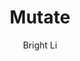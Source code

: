 ---
title: "Mutate"
author: "Bright Li"
description: "Multi-Functional CNC Machine"
created_at: "2025-6-13"
---